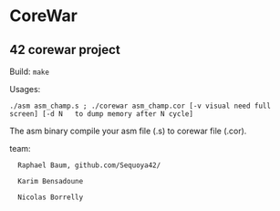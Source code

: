# CoreWar

## 42 corewar project

Build: `make`

Usages: 

  `./asm asm_champ.s ; ./corewar asm_champ.cor [-v visual need full screen] [-d N	to dump memory after N cycle]`


The asm binary compile your asm file (.s) to corewar file (.cor).

team:

      Raphael Baum, github.com/Sequoya42/
      
      Karim Bensadoune
      
      Nicolas Borrelly
